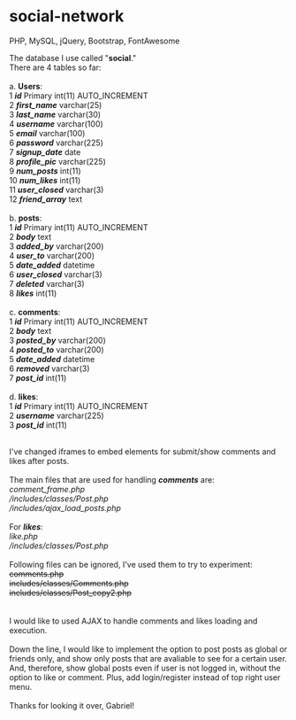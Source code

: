 # social-network
PHP, MySQL, jQuery, Bootstrap, FontAwesome

The database I use called "**social**."<br/>
There are 4 tables so far:<br/><br/>
a. **Users**:<br/>
	1	***id***  Primary	int(11)	AUTO_INCREMENT<br/>
	2	***first_name***	varchar(25)	<br/>
        3       ***last_name*** varchar(30)<br/>
	4	***username***	varchar(100)<br/>
	5	***email***	varchar(100)<br/>
	6	***password***	varchar(225)<br/>
	7	***signup_date***	date<br/>
	8	***profile_pic***	varchar(225)<br/>
	9	***num_posts***	int(11)<br/>
	10	***num_likes***	int(11)	<br/>
	11	***user_closed***	varchar(3)<br/>
	12	***friend_array***	text<br/><br/>
b. **posts**:<br/>
        1	***id***  Primary	int(11)	AUTO_INCREMENT	<br/>
	2	***body***	text<br/>
	3	***added_by***	varchar(200)	<br/>
	4	***user_to*** varchar(200)<br/>
	5	***date_added***	datetime<br/>
	6	***user_closed***	varchar(3)	<br/>
	7	***deleted***	varchar(3)	<br/>
	8	***likes***	int(11)	<br/><br/>
c. **comments**:<br/>
        1	***id*** Primary int(11)	AUTO_INCREMENT<br/>
	2	***body***	text<br/>
	3	***posted_by***	varchar(200)<br/>
	4	***posted_to***	varchar(200)<br/>
	5	***date_added***	datetime<br/>
	6	***removed***	varchar(3)<br/>
	7	***post_id***	int(11)<br/><br/>
d. **likes**:<br/>
        1	***id*** Primary	int(11)	 AUTO_INCREMENT<br/>
	2	***username***	varchar(225)<br/>
	3	***post_id***	int(11)<br/><br/>

I've changed iframes to embed elements for submit/show comments and likes after posts.<br/><br/>
The main files that are used for handling ***comments*** are:<br/>
  *comment_frame.php  <br/>
  /includes/classes/Post.php<br/>
  /includes/ajax_load_posts.php<br/>*<br/>
For ***likes***:<br/>
  *like.php<br/>
  /includes/classes/Post.php<br/>
  <br/>*
Following files can be ignored, I've used them to try to experiment:<br/>
  ~~comments.php<br/>
  includes/classes/Comments.php<br/>
  includes/classes/Post_copy2.php<br/>~~
  <br/><br/>
I would like to used AJAX to handle comments and likes loading and execution.<br/>
<br/>
Down the line, I would like to implement the option to post posts as global or friends only, and show only posts that are avaliable to see for a certain user. And, therefore, show global posts even if user is not logged in, without the option to like or comment. Plus, add login/register instead of top right user menu.<br/>
<br/>
Thanks for looking it over, Gabriel!<br/>
